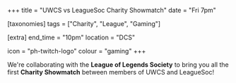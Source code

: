 +++
title = "UWCS vs LeagueSoc Charity Showmatch"
date = "Fri 7pm"

[taxonomies]
tags = ["Charity", "League", "Gaming"]

[extra]
end_time = "10pm"
location = "DCS"

icon = "ph-twitch-logo"
colour = "gaming"
+++

We're collaborating with the **League of Legends Society** to bring you all the first __Charity Showmatch__ between members of UWCS and LeagueSoc! 
